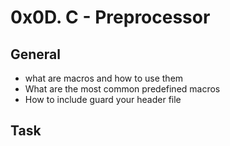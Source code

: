 # 0x0D. C - Preprocessor

## General
* what are macros and how to use them
* What are the most common predefined macros
* How to include guard your header file

## Task


